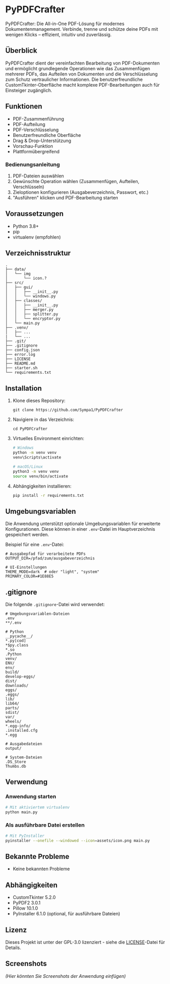 # PyPDFCrafter
PyPDFCrafter: Die All-in-One PDF-Lösung für modernes Dokumentenmanagement. Verbinde, trenne und schütze deine PDFs mit wenigen Klicks – effizient, intuitiv und zuverlässig. 

## Überblick
PyPDFCrafter dient der vereinfachten Bearbeitung von PDF-Dokumenten und ermöglicht grundlegende Operationen wie das Zusammenfügen mehrerer PDFs, das Aufteilen von Dokumenten und die Verschlüsselung zum Schutz vertraulicher Informationen. Die benutzerfreundliche CustomTkinter-Oberfläche macht komplexe PDF-Bearbeitungen auch für Einsteiger zugänglich.

## Funktionen
- PDF-Zusammenführung
- PDF-Aufteilung
- PDF-Verschlüsselung
- Benutzerfreundliche Oberfläche
- Drag & Drop-Unterstützung
- Vorschau-Funktion
- Plattformübergreifend

### Bedienungsanleitung
1. PDF-Dateien auswählen
2. Gewünschte Operation wählen (Zusammenfügen, Aufteilen, Verschlüsseln)
3. Zieloptionen konfigurieren (Ausgabeverzeichnis, Passwort, etc.)
4. "Ausführen" klicken und PDF-Bearbeitung starten

## Voraussetzungen
- Python 3.8+
- pip
- virtualenv (empfohlen)

## Verzeichnisstruktur
```
.
├── data/
│   └── img
│       └── icon.?
├── src/
│   ├── gui/
│   │   ├── __init__.py
│   │   └── windows.py
│   ├── classes/
│   │   ├── __init__.py
│   │   ├── merger.py
│   │   ├── splitter.py
│   │   └── encryptor.py
│   └── main.py
├── .venv/
│   ├── ...
|   └── ...
├── .git/
├── .gitignore
├── config.json
├── error.log
├── LICENSE
├── README.md
├── starter.sh
└── requirements.txt
```

## Installation
1. Klone dieses Repository:
   ```
   git clone https://github.com/Sympa1/PyPDFCrafter
   ```
2. Navigiere in das Verzeichnis:
   ```
   cd PyPDFCrafter
   ```
3. Virtuelles Environment einrichten:
   ```bash
   # Windows
   python -m venv venv
   venv\Scripts\activate
   
   # macOS/Linux
   python3 -m venv venv
   source venv/bin/activate
   ```
4. Abhängigkeiten installieren:
   ```bash
   pip install -r requirements.txt
   ```

## Umgebungsvariablen
Die Anwendung unterstützt optionale Umgebungsvariablen für erweiterte Konfigurationen. Diese können in einer `.env`-Datei im Hauptverzeichnis gespeichert werden.

Beispiel für eine `.env`-Datei:
```
# Ausgabepfad für verarbeitete PDFs
OUTPUT_DIR=/pfad/zum/ausgabeverzeichnis

# UI-Einstellungen
THEME_MODE=dark  # oder "light", "system"
PRIMARY_COLOR=#1E88E5
```

## .gitignore
Die folgende `.gitignore`-Datei wird verwendet:
```
# Umgebungsvariablen-Dateien
.env
**/.env

# Python
__pycache__/
*.py[cod]
*$py.class
*.so
.Python
venv/
ENV/
env/
build/
develop-eggs/
dist/
downloads/
eggs/
.eggs/
lib/
lib64/
parts/
sdist/
var/
wheels/
*.egg-info/
.installed.cfg
*.egg

# Ausgabedateien
output/

# System-Dateien
.DS_Store
Thumbs.db
```

## Verwendung
### Anwendung starten
```bash
# Mit aktiviertem virtualenv
python main.py
```

### Als ausführbare Datei erstellen
```bash
# Mit PyInstaller
pyinstaller --onefile --windowed --icon=assets/icon.png main.py
```

## Bekannte Probleme
- Keine bekannten Probleme

## Abhängigkeiten
- CustomTkinter 5.2.0
- PyPDF2 3.0.1
- Pillow 10.1.0
- PyInstaller 6.1.0 (optional, für ausführbare Dateien)

## Lizenz
Dieses Projekt ist unter der GPL-3.0 lizenziert - siehe die [LICENSE](LICENSE)-Datei für Details.

## Screenshots
*(Hier könnten Sie Screenshots der Anwendung einfügen)*
